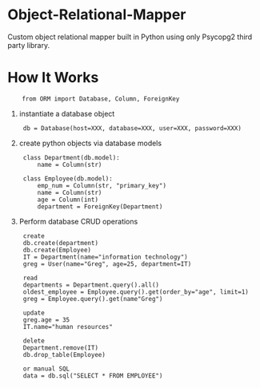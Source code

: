 # Object-Relational-Mapper
Custom object relational mapper built in Python using only Psycopg2 third party library.

# How It Works
        from ORM import Database, Column, ForeignKey

1. instantiate a database object

        db = Database(host=XXX, database=XXX, user=XXX, password=XXX)

2. create python objects via database models

        class Department(db.model):
            name = Column(str)
    
        class Employee(db.model):
            emp_num = Column(str, "primary_key")
            name = Column(str)
            age = Column(int)
            department = ForeignKey(Department)
    
    
3. Perform database CRUD operations

        create
        db.create(department)
        db.create(Employee)
        IT = Department(name="information technology")
        greg = User(name="Greg", age=25, department=IT)

        read
        departments = Department.query().all()
        oldest_employee = Employee.query().get(order_by="age", limit=1)
        greg = Employee.query().get(name"Greg")

        update
        greg.age = 35
        IT.name="human resources"

        delete
        Department.remove(IT)
        db.drop_table(Employee)

        or manual SQL
        data = db.sql("SELECT * FROM EMPLOYEE")

